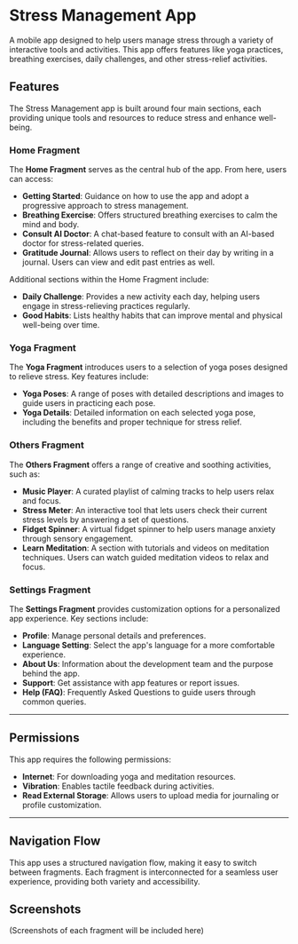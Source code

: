 # Stress Management App

A mobile app designed to help users manage stress through a variety of interactive tools and activities. This app offers features like yoga practices, breathing exercises, daily challenges, and other stress-relief activities.

## Features

The Stress Management app is built around four main sections, each providing unique tools and resources to reduce stress and enhance well-being.

### Home Fragment

The **Home Fragment** serves as the central hub of the app. From here, users can access:
- **Getting Started**: Guidance on how to use the app and adopt a progressive approach to stress management.
- **Breathing Exercise**: Offers structured breathing exercises to calm the mind and body.
- **Consult AI Doctor**: A chat-based feature to consult with an AI-based doctor for stress-related queries.
- **Gratitude Journal**: Allows users to reflect on their day by writing in a journal. Users can view and edit past entries as well.

Additional sections within the Home Fragment include:
- **Daily Challenge**: Provides a new activity each day, helping users engage in stress-relieving practices regularly.
- **Good Habits**: Lists healthy habits that can improve mental and physical well-being over time.

### Yoga Fragment

The **Yoga Fragment** introduces users to a selection of yoga poses designed to relieve stress. Key features include:
- **Yoga Poses**: A range of poses with detailed descriptions and images to guide users in practicing each pose.
- **Yoga Details**: Detailed information on each selected yoga pose, including the benefits and proper technique for stress relief.

### Others Fragment

The **Others Fragment** offers a range of creative and soothing activities, such as:
- **Music Player**: A curated playlist of calming tracks to help users relax and focus.
- **Stress Meter**: An interactive tool that lets users check their current stress levels by answering a set of questions.
- **Fidget Spinner**: A virtual fidget spinner to help users manage anxiety through sensory engagement.
- **Learn Meditation**: A section with tutorials and videos on meditation techniques. Users can watch guided meditation videos to relax and focus.

### Settings Fragment

The **Settings Fragment** provides customization options for a personalized app experience. Key sections include:
- **Profile**: Manage personal details and preferences.
- **Language Setting**: Select the app's language for a more comfortable experience.
- **About Us**: Information about the development team and the purpose behind the app.
- **Support**: Get assistance with app features or report issues.
- **Help (FAQ)**: Frequently Asked Questions to guide users through common queries.

---

## Permissions

This app requires the following permissions:
- **Internet**: For downloading yoga and meditation resources.
- **Vibration**: Enables tactile feedback during activities.
- **Read External Storage**: Allows users to upload media for journaling or profile customization.

---

## Navigation Flow

This app uses a structured navigation flow, making it easy to switch between fragments. Each fragment is interconnected for a seamless user experience, providing both variety and accessibility.

## Screenshots

(Screenshots of each fragment will be included here)